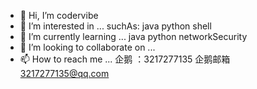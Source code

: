 - 👋 Hi, I’m codervibe
- 👀 I’m interested in ...  suchAs: java python shell 
- 🌱 I’m currently learning ... java python networkSecurity
- 💞️ I’m looking to collaborate on ...
- 📫 How to reach me ... 企鹅 ：3217277135 企鹅邮箱 3217277135@qq.com

<!---
codervibe/codervibe is a ✨ special ✨ repository because its `README.md` (this file) appears on your GitHub profile.
You can click the Preview link to take a look at your changes.
--->
